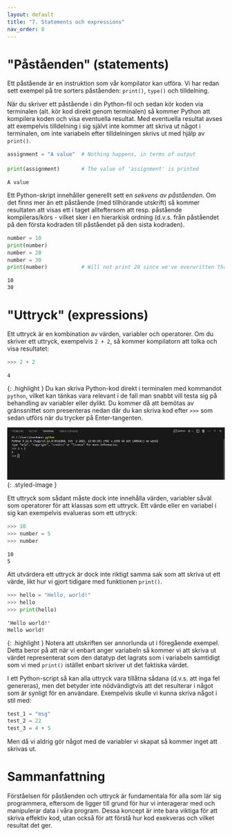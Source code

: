 ```yaml
---
layout: default
title: "7. Statements och expressions"
nav_order: 8
---
```


# "Påståenden" (statements)
Ett påstående är en instruktion som vår kompilator kan utföra. Vi har redan sett exempel på tre sorters påståenden: `print()`, `type()` och tilldelning.

När du skriver ett påstående i din Python-fil och sedan kör koden via terminalen (alt. kör kod direkt genom terminalen) så kommer Python att kompilera koden och visa eventuella resultat. Med eventuella resultat avses att exempelvis tilldelning i sig självt inte kommer att skriva ut något i terminalen, om inte variabeln efter tilldelningen skrivs ut med hjälp av `print()`.
```python
assignment = "A value"  # Nothing happens, in terms of output

print(assignment)       # The value of 'assignment' is printed
```
<div class="code-example" markdown="1">
<pre><code>A value</code></pre>
</div>

Ett Python-skript innehåller generellt sett en _sekvens av påståenden_. Om det finns mer än ett påstående (med tillhörande utskrift) så kommer resultaten att visas ett i taget allteftersom att resp. påstående kompileras/körs - vilket sker i en hierarkisk ordning (d.v.s. från påståendet på den första kodraden till påståendet på den sista kodraden).
```python
number = 10
print(number)
number = 20
number = 30
print(number)           # Will not print 20 since we've overwritten that value
```
<div class="code-example" markdown="1">
<pre><code>10
30</code></pre>
</div>

# "Uttryck" (expressions)
Ett uttryck är en kombination av värden, variabler och operatorer. Om du skriver ett uttryck, exempelvis `2 + 2`, så kommer kompilatorn att tolka och visa resultatet:
```python
>>> 2 + 2
```
<div class="code-example" markdown="1">
<pre><code>4</code></pre>
</div>

{: .highlight }
Du kan skriva Python-kod direkt i terminalen med kommandot `python`, vilket kan tänkas vara relevant i de fall man snabbt vill testa sig på behandling av variabler eller dylikt. Du kommer då att bemötas av gränssnittet som presenteras nedan där du kan skriva kod efter `>>>` som sedan utförs när du trycker på Enter-tangenten.

![Python in terminal](../assets/images/pythonRun.png){: .styled-image }

Ett uttryck som sådant måste dock inte innehålla värden, variabler såväl som operatorer för att klassas som ett uttryck. Ett värde eller en variabel i sig kan exempelvis evalueras som ett uttryck:
```python
>>> 10
>>> number = 5
>>> number
```
<div class="code-example" markdown="1">
<pre><code>10
5</code></pre>
</div>

Att utvärdera ett uttryck är dock inte riktigt samma sak som att skriva ut ett värde, likt hur vi gjort tidigare med funktionen `print()`.
```python
>>> hello = "Hello, world!"
>>> hello
>>> print(hello)
```
<div class="code-example" markdown="1">
<pre><code>'Hello world!'
Hello world!</code></pre>
</div>

{: .highlight }
Notera att utskriften ser annorlunda ut i föregående exempel. Detta beror på att när vi enbart anger variabeln så kommer vi att skriva ut värdet representerat som den datatyp det lagrats som i variabeln samtidigt som vi med `print()` istället enbart skriver ut det faktiska värdet. 

I ett Python-script så kan alla uttryck vara tillåtna sådana (d.v.s. att inga fel genereras), men det betyder inte nödvändigtvis att det resulterar i något som är synligt för en användare. Exempelvis skulle vi kunna skriva något i stil med:
```python
test_1 = "msg"
test_2 = 22
test_3 = 4 + 5
```
Men då vi aldrig gör något med de variabler vi skapat så kommer inget att skrivas ut. 

# Sammanfattning
Förståelsen för påståenden och uttryck är fundamentala för alla som lär sig programmera, eftersom de ligger till grund för hur vi interagerar med och manipulerar data i våra program. Dessa koncept är inte bara viktiga för att skriva effektiv kod, utan också för att förstå hur kod exekveras och vilket resultat det ger.